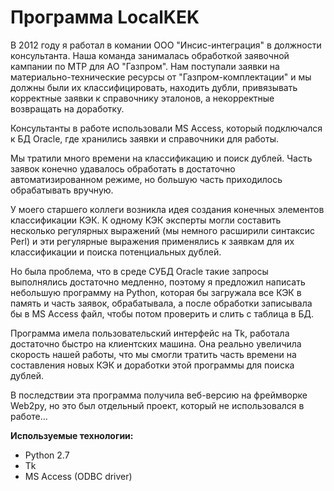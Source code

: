 # Программа LocalKEK

В 2012 году я работал в комании ООО "Инсис-интеграция" в должности консультанта. Наша команда занималась обработкой заявочной кампании по МТР для АО "Газпром". Нам поступали заявки на материально-технические ресурсы от "Газпром-комплектации" и мы должны были их классифицировать, находить дубли, привязывать корректные заявки к справочнику эталонов, а некорректные возвращать на доработку.

Консультанты в работе использовали MS Access, который подключался к БД Oracle, где хранились заявки и справочники для работы. 

Мы тратили много времени на классификацию и поиск дублей. Часть заявок конечно удавалось обработать в достаточно автоматизированном режиме, но большую часть приходилось обрабатывать вручную.

У моего старшего коллеги возникла идея создания конечных элементов классификации КЭК. К одному КЭК эксперты могли составить несколько регулярных выражений (мы немного расширили синтаксис Perl) и эти регулярные выражения применялись к заявкам для их классификации и поиска потенциальных дублей. 

Но была проблема, что в среде СУБД Oracle  такие запросы выполнялись достаточно медленно, поэтому я предложил написать небольшую программу на Python, которая бы загружала все КЭК в память и часть заявок, обрабатывала, а после обработки записывала бы в MS Access файл, чтобы потом проверить и слить с таблица в БД.

Программа имела пользовательский интерфейс на Tk, работала достаточно быстро на клиентских машина. Она реально увеличила скорость нашей работы, что мы смогли тратить часть времени на составления новых КЭК и доработки этой программы для поиска дублей.

В последствии эта программа получила веб-версию на фреймворке Web2py, но это был отдельный проект, который не использовался в работе...

**Используемые технологии:**

* Python 2.7
* Tk
* MS Access (ODBC driver)